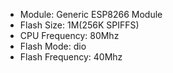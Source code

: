 - Module: Generic ESP8266 Module
- Flash Size: 1M(256K SPIFFS)
- CPU Frequency: 80Mhz
- Flash Mode: dio
- Flash Frequency: 40Mhz